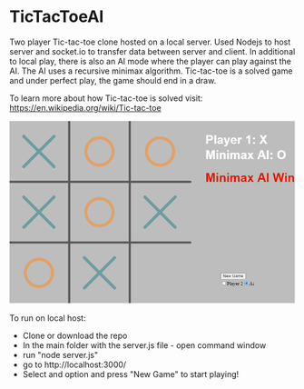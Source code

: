 # TicTacToeAI
Two player Tic-tac-toe clone hosted on a local server. Used Nodejs to host server and socket.io to transfer data between server and client.
In additional to local play, there is also an AI mode where the player can play against the AI. The AI uses a recursive minimax algorithm. 
Tic-tac-toe is a solved game and under perfect play, the game should end in a draw. 

To learn more about how Tic-tac-toe is solved visit:
https://en.wikipedia.org/wiki/Tic-tac-toe

![image](/TTTimg.png)

To run on local host:
* Clone or download the repo
* In the main folder with the server.js file - open command window
* run "node server.js"
* go to http://localhost:3000/
* Select and option and press "New Game" to start playing!
